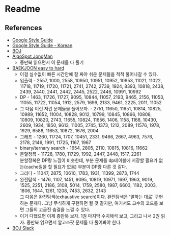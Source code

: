 # Readme

## References
- [Google Style Guide](https://google.github.io/styleguide/cppguide.html)
- [Google Style Guide - Korean](http://jongwook.kim/google-styleguide/trunk/cppguide.xml)
- [BOJ](http://boj.kr/)
- [AlgoSpot JongMan](https://algospot.com/judge/problem/list/?tag=&source=%EC%95%8C%EA%B3%A0%EB%A6%AC%EC%A6%98+%EB%AC%B8%EC%A0%9C+%ED%95%B4%EA%B2%B0+%EC%A0%84%EB%9E%B5&author=)
    - 종만북 읽으면서 이 문제들 다 풀기
- [BAEKJOON easy to hard](https://plzrun.tistory.com/entry/%EC%95%8C%EA%B3%A0%EB%A6%AC%EC%A6%98-%EB%AC%B8%EC%A0%9C%ED%92%80%EC%9D%B4PS-%EC%8B%9C%EC%9E%91%ED%95%98%EA%B8%B0)
    - 이걸 실수없이 빠른 시간안에 잘 짜야 쉬운 문제들을 척척 풀어나갈 수 있다.
    - 입출력 - 2557, 1000, 2558, 10950, 10951, 10952, 10953, 11021, 11022, 11718, 11719, 11720, 11721, 2741, 2742, 2739, 1924, 8393, 10818, 2438, 2439, 2440, 2441, 2442, 2445, 2522, 2446, 10991, 10992
    - DP - 1463, 11726, 11727, 9095, 10844, 11057, 2193, 9465, 2156, 11053, 11055, 11722, 11054, 1912, 2579, 1699, 2133, 9461, 2225, 2011, 11052
    - 그 다음 이런 저런 문제들을 풀어보자. - 2751, 11650, 11651, 10814, 10825, 10989, 11652, 11004, 10828, 9012, 10799, 10845, 10866, 10808, 10809, 10820, 2743, 11655, 10824, 11656, 1406, 1158, 1168, 10430, 2609, 1934, 1850, 9613, 11005, 2745, 1373, 1212, 2089, 11576, 1978, 1929, 6588, 11653, 10872, 1676, 2004
    - 그래프 - 1260, 11724, 1707, 10451, 2331, 9466, 2667, 4963, 7576, 2178, 2146, 1991, 11725, 1167, 1967
    - binary/ternary search - 1654, 2805, 2110, 10815, 10816, 11662
    - 분할정복 - 11728, 1780, 11729, 1992, 2447, 2448, 1517, 2261   
    분할정복은 DP랑 느낌이 비슷한데, 부분 문제를 dp테이블에 저장할 필요가 없는(cache질을 할 필요가 없음) 부분이 DP랑 다른 것 같다.
    - 그리디 - 11047, 2875, 10610, 1783, 1931, 11399, 2873, 1744
    - 완전탐색 - 1476, 1107, 1451, 9095, 10819, 10971, 1697, 1963, 9019, 1525, 2251, 2186, 3108, 5014, 1759, 2580, 1987, 6603, 1182, 2003, 1806, 1644, 1261, 1208, 7453, 2632, 2143  
    그 다음은 완전탐색(exhaustive search)이다.
    완전탐색은 '말하는 대로' 구현하는 문제다.
    그냥 무식하게 구현하면 될 것 같지만, 여기서도 고수의 코드를 보면 그들의 고급진 숨결을 느낄 수 있다.  
    - 이거 다했으면 이제 종만북 보자. 1권 마지막 수치해석 보고, 그리고 나서 2권 읽자. 종만북 읽으면서 알고스팟 문제들 다 풀어봐야 한다.
- [BOJ Slack](https://www.acmicpc.net/board/view/2788)
